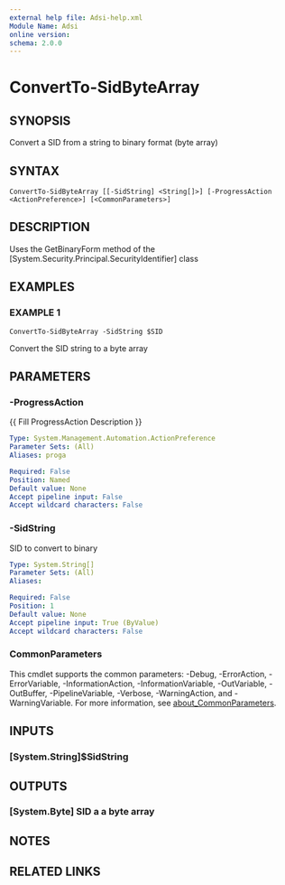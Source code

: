 ```yaml
---
external help file: Adsi-help.xml
Module Name: Adsi
online version:
schema: 2.0.0
---
```


# ConvertTo-SidByteArray

## SYNOPSIS
Convert a SID from a string to binary format (byte array)

## SYNTAX

```
ConvertTo-SidByteArray [[-SidString] <String[]>] [-ProgressAction <ActionPreference>] [<CommonParameters>]
```

## DESCRIPTION
Uses the GetBinaryForm method of the \[System.Security.Principal.SecurityIdentifier\] class

## EXAMPLES

### EXAMPLE 1
```
ConvertTo-SidByteArray -SidString $SID
```

Convert the SID string to a byte array

## PARAMETERS

### -ProgressAction
{{ Fill ProgressAction Description }}

```yaml
Type: System.Management.Automation.ActionPreference
Parameter Sets: (All)
Aliases: proga

Required: False
Position: Named
Default value: None
Accept pipeline input: False
Accept wildcard characters: False
```

### -SidString
SID to convert to binary

```yaml
Type: System.String[]
Parameter Sets: (All)
Aliases:

Required: False
Position: 1
Default value: None
Accept pipeline input: True (ByValue)
Accept wildcard characters: False
```

### CommonParameters
This cmdlet supports the common parameters: -Debug, -ErrorAction, -ErrorVariable, -InformationAction, -InformationVariable, -OutVariable, -OutBuffer, -PipelineVariable, -Verbose, -WarningAction, and -WarningVariable. For more information, see [about_CommonParameters](http://go.microsoft.com/fwlink/?LinkID=113216).

## INPUTS

### [System.String]$SidString
## OUTPUTS

### [System.Byte] SID a a byte array
## NOTES

## RELATED LINKS
